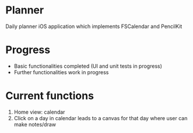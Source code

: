 # Planner
Daily planner iOS application which implements FSCalendar and PencilKit

# Progress
- Basic functionalities completed (UI and unit tests in progress)
- Further functionalities work in progress

# Current functions
1) Home view: calendar
2) Click on a day in calendar leads to a canvas for that day where user can make notes/draw




